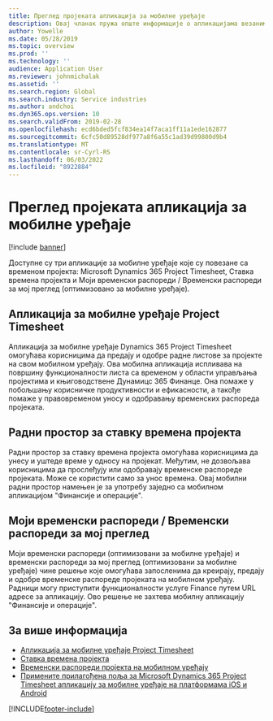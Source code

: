 ```yaml
---
title: Преглед пројеката апликација за мобилне уређаје
description: Овај чланак пружа опште информације о апликацијама везаним за Microsoft Dynamics 365 Project Timesheet време пројекта за, Ставку времена пројекта и моје листове са временом/листове са временом који су доступни на мобилном уређају.
author: Yowelle
ms.date: 05/28/2019
ms.topic: overview
ms.prod: ''
ms.technology: ''
audience: Application User
ms.reviewer: johnmichalak
ms.assetid: ''
ms.search.region: Global
ms.search.industry: Service industries
ms.author: andchoi
ms.dyn365.ops.version: 10
ms.search.validFrom: 2019-02-28
ms.openlocfilehash: ecd6bded5fcf834ea14f7aca1ff11a1ede162877
ms.sourcegitcommit: 6cfc50d89528df977a8f6a55c1ad39d99800d9b4
ms.translationtype: MT
ms.contentlocale: sr-Cyrl-RS
ms.lasthandoff: 06/03/2022
ms.locfileid: "8922884"
---
```

# <a name="project-mobile-applications-overview"></a>Преглед пројеката апликација за мобилне уређаје

[!include [banner](../includes/banner.md)]

Доступне су три апликације за мобилне уређаје које су повезане са временом пројекта: Microsoft Dynamics 365 Project Timesheet, Ставка времена пројекта и Моји временски распореди / Временски распореди за мој преглед (оптимизовано за мобилне уређаје).

## <a name="project-timesheet-mobile-app"></a>Апликација за мобилне уређаје Project Timesheet

Апликација за мобилне уређаје Dynamics 365 Project Timesheet омогућава корисницима да предају и одобре радне листове за пројекте на свом мобилном уређају. Ова мобилна апликација испливава на површину функционалности листа са временом у области управљања пројектима и књиговодствене Дyнамицс 365 Финанце. Она помаже у побољшању корисничке продуктивности и ефикасности, а такође помаже у правовременом уносу и одобравању временских распореда пројеката.

## <a name="project-time-entry-workspace"></a>Радни простор за ставку времена пројекта

Радни простор за ставку времена пројекта омогућава корисницима да унесу и уштеде време у односу на пројекат. Међутим, не дозвољава корисницима да прослеђују или одобравају временске распореде пројеката. Може се користити само за унос времена. Овај мобилни радни простор намењен је за употребу заједно са мобилном апликацијом "Финансије и операције".

## <a name="my-timesheetstimesheets-for-my-review"></a>Моји временски распореди / Временски распореди за мој преглед

Моји временски распореди (оптимизовани за мобилне уређаје) и временски распореди за мој преглед (оптимизовани за мобилне уређаје) чине решење које омогућава запосленима да креирају, предају и одобре временске распореде пројеката на мобилном уређају. Радници могу приступити функционалности услуге Finance путем URL адресе за апликацију. Ово решење не захтева мобилну апликацију "Финансије и операције".

## <a name="for-more-information"></a>За више информација

- [Апликација за мобилне уређаје Project Timesheet](project-timesheet.md)
- [Ставка времена пројекта]( project-time-entry-mobile-workspace.md)
- [Временски распореди пројекта на мобилном уређају](Mobile-timesheets.md)
- [Примените прилагођена поља за Microsoft Dynamics 365 Project Timesheet апликацију за мобилне уређаје на платформама iOS и Android](custom-fields-mobile.md)


[!INCLUDE[footer-include](../includes/footer-banner.md)]